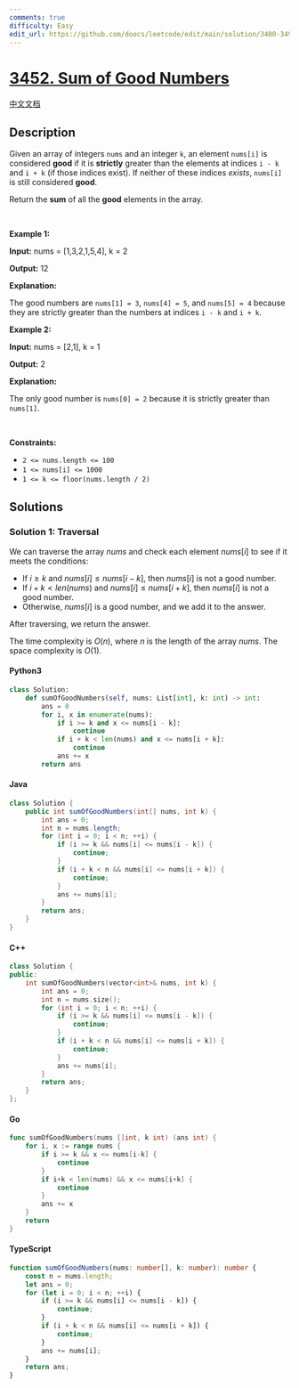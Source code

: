 ```yaml
---
comments: true
difficulty: Easy
edit_url: https://github.com/doocs/leetcode/edit/main/solution/3400-3499/3452.Sum%20of%20Good%20Numbers/README_EN.md
---
```


<!-- problem:start -->

# [3452. Sum of Good Numbers](https://leetcode.com/problems/sum-of-good-numbers)

[中文文档](/solution/3400-3499/3452.Sum%20of%20Good%20Numbers/README.md)

## Description

<!-- description:start -->

<p>Given an array of integers <code>nums</code> and an integer <code>k</code>, an element <code>nums[i]</code> is considered <strong>good</strong> if it is <strong>strictly</strong> greater than the elements at indices <code>i - k</code> and <code>i + k</code> (if those indices exist). If neither of these indices <em>exists</em>, <code>nums[i]</code> is still considered <strong>good</strong>.</p>

<p>Return the <strong>sum</strong> of all the <strong>good</strong> elements in the array.</p>

<p>&nbsp;</p>
<p><strong class="example">Example 1:</strong></p>

<div class="example-block">
<p><strong>Input:</strong> <span class="example-io">nums = [1,3,2,1,5,4], k = 2</span></p>

<p><strong>Output:</strong> <span class="example-io">12</span></p>

<p><strong>Explanation:</strong></p>

<p>The good numbers are <code>nums[1] = 3</code>, <code>nums[4] = 5</code>, and <code>nums[5] = 4</code> because they are strictly greater than the numbers at indices <code>i - k</code> and <code>i + k</code>.</p>
</div>

<p><strong class="example">Example 2:</strong></p>

<div class="example-block">
<p><strong>Input:</strong> <span class="example-io">nums = [2,1], k = 1</span></p>

<p><strong>Output:</strong> <span class="example-io">2</span></p>

<p><strong>Explanation:</strong></p>

<p>The only good number is <code>nums[0] = 2</code> because it is strictly greater than <code>nums[1]</code>.</p>
</div>

<p>&nbsp;</p>
<p><strong>Constraints:</strong></p>

<ul>
	<li><code>2 &lt;= nums.length &lt;= 100</code></li>
	<li><code>1 &lt;= nums[i] &lt;= 1000</code></li>
	<li><code>1 &lt;= k &lt;= floor(nums.length / 2)</code></li>
</ul>

<!-- description:end -->

## Solutions

<!-- solution:start -->

### Solution 1: Traversal

We can traverse the array $\textit{nums}$ and check each element $\textit{nums}[i]$ to see if it meets the conditions:

-   If $i \ge k$ and $\textit{nums}[i] \le \textit{nums}[i - k]$, then $\textit{nums}[i]$ is not a good number.
-   If $i + k < \textit{len}(\textit{nums})$ and $\textit{nums}[i] \le \textit{nums}[i + k]$, then $\textit{nums}[i]$ is not a good number.
-   Otherwise, $\textit{nums}[i]$ is a good number, and we add it to the answer.

After traversing, we return the answer.

The time complexity is $O(n)$, where $n$ is the length of the array $\textit{nums}$. The space complexity is $O(1)$.

<!-- tabs:start -->

#### Python3

```python
class Solution:
    def sumOfGoodNumbers(self, nums: List[int], k: int) -> int:
        ans = 0
        for i, x in enumerate(nums):
            if i >= k and x <= nums[i - k]:
                continue
            if i + k < len(nums) and x <= nums[i + k]:
                continue
            ans += x
        return ans
```

#### Java

```java
class Solution {
    public int sumOfGoodNumbers(int[] nums, int k) {
        int ans = 0;
        int n = nums.length;
        for (int i = 0; i < n; ++i) {
            if (i >= k && nums[i] <= nums[i - k]) {
                continue;
            }
            if (i + k < n && nums[i] <= nums[i + k]) {
                continue;
            }
            ans += nums[i];
        }
        return ans;
    }
}
```

#### C++

```cpp
class Solution {
public:
    int sumOfGoodNumbers(vector<int>& nums, int k) {
        int ans = 0;
        int n = nums.size();
        for (int i = 0; i < n; ++i) {
            if (i >= k && nums[i] <= nums[i - k]) {
                continue;
            }
            if (i + k < n && nums[i] <= nums[i + k]) {
                continue;
            }
            ans += nums[i];
        }
        return ans;
    }
};
```

#### Go

```go
func sumOfGoodNumbers(nums []int, k int) (ans int) {
	for i, x := range nums {
		if i >= k && x <= nums[i-k] {
			continue
		}
		if i+k < len(nums) && x <= nums[i+k] {
			continue
		}
		ans += x
	}
	return
}
```

#### TypeScript

```ts
function sumOfGoodNumbers(nums: number[], k: number): number {
    const n = nums.length;
    let ans = 0;
    for (let i = 0; i < n; ++i) {
        if (i >= k && nums[i] <= nums[i - k]) {
            continue;
        }
        if (i + k < n && nums[i] <= nums[i + k]) {
            continue;
        }
        ans += nums[i];
    }
    return ans;
}
```

<!-- tabs:end -->

<!-- solution:end -->

<!-- problem:end -->
